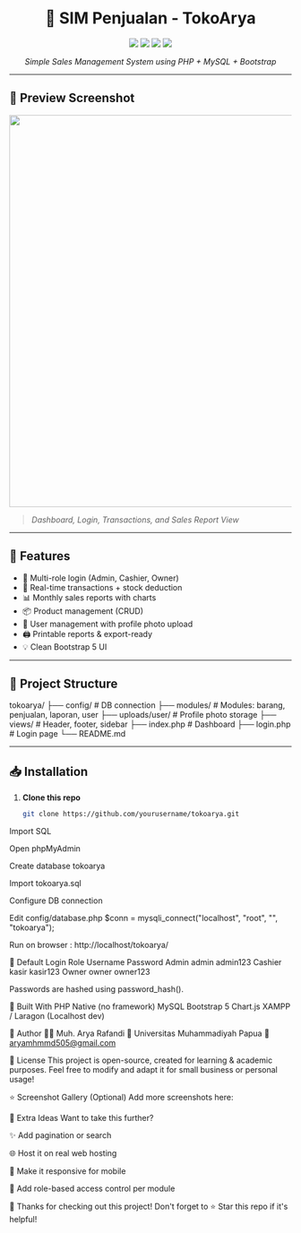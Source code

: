 <h1 align="center">🛒 SIM Penjualan - TokoArya</h1>
<p align="center">
  <img src="https://img.shields.io/badge/PHP-8.x-blue?style=flat&logo=php" />
  <img src="https://img.shields.io/badge/MySQL-5.x-orange?style=flat&logo=mysql" />
  <img src="https://img.shields.io/badge/Bootstrap-5.x-purple?style=flat&logo=bootstrap" />
  <img src="https://img.shields.io/badge/Status-Active-success?style=flat" />
</p>

<p align="center"><em>Simple Sales Management System using PHP + MySQL + Bootstrap</em></p>

---

## 📸 Preview Screenshot

<p align="center">
  <img src="https://user-images.githubusercontent.com/your-image-id/dashboard-example.png" width="700">
</p>

> _Dashboard, Login, Transactions, and Sales Report View_

---

## 🚀 Features

- 🔐 Multi-role login (Admin, Cashier, Owner)
- 🧾 Real-time transactions + stock deduction
- 📊 Monthly sales reports with charts
- 📦 Product management (CRUD)
- 👥 User management with profile photo upload
- 🖨️ Printable reports & export-ready
- 💡 Clean Bootstrap 5 UI

---

## 🧱 Project Structure

tokoarya/
├── config/ # DB connection
├── modules/ # Modules: barang, penjualan, laporan, user
├── uploads/user/ # Profile photo storage
├── views/ # Header, footer, sidebar
├── index.php # Dashboard
├── login.php # Login page
└── README.md


---

## 📥 Installation

1. **Clone this repo**
   ```bash
   git clone https://github.com/yourusername/tokoarya.git

Import SQL

Open phpMyAdmin

Create database tokoarya

Import tokoarya.sql

Configure DB connection

Edit config/database.php
$conn = mysqli_connect("localhost", "root", "", "tokoarya");

Run on browser : http://localhost/tokoarya/

🔑 Default Login
Role	Username	Password
Admin	admin	admin123
Cashier	kasir	kasir123
Owner	owner	owner123

Passwords are hashed using password_hash().

🔧 Built With
PHP Native (no framework)
MySQL
Bootstrap 5
Chart.js
XAMPP / Laragon (Localhost dev)

🤝 Author
👨‍💻 Muh. Arya Rafandi
📍 Universitas Muhammadiyah Papua
📧 aryamhmmd505@gmail.com

📜 License
This project is open-source, created for learning & academic purposes. Feel free to modify and adapt it for small business or personal usage!

⭐ Screenshot Gallery (Optional)
Add more screenshots here:



🔗 Extra Ideas
Want to take this further?

✨ Add pagination or search

🌐 Host it on real web hosting

📱 Make it responsive for mobile

🔐 Add role-based access control per module

🙌 Thanks for checking out this project!
Don't forget to ⭐ Star this repo if it's helpful!

